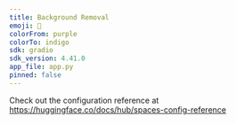 ```yaml
---
title: Background Removal
emoji: 🏃
colorFrom: purple
colorTo: indigo
sdk: gradio
sdk_version: 4.41.0
app_file: app.py
pinned: false
---
```


Check out the configuration reference at https://huggingface.co/docs/hub/spaces-config-reference
